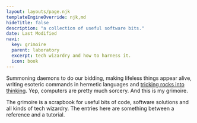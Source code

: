 ```yaml
---
layout: layouts/page.njk
templateEngineOverride: njk,md
hideTitle: false
description: "a collection of useful software bits."
date: Last Modified
navi:
  key: grimoire
  parent: laboratory
  excerpt: tech wizardry and how to harness it.
  icon: book
---
```

Summoning daemons to do our bidding, making lifeless things appear alive, writing esoteric commands in hermetic languages and [tricking rocks into thinking](https://twitter.com/daisyowl/status/841802094361235456?lang=en). Yep, computers are pretty much sorcery. And this is my grimoire. 

The grimoire is a scrapbook for useful bits of code, software solutions and all kinds of tech wizardry. The entries here are something between a reference and a tutorial. 